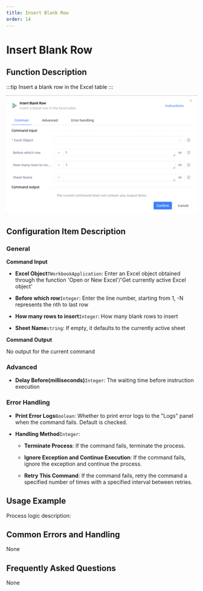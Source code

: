 ```yaml
---
title: Insert Blank Row
order: 14
---
```


# Insert Blank Row

## Function Description

:::tip 
Insert a blank row in the Excel table
:::

![Insert Blank Row](../../../../assets/Insert%20Blank%20Row_command.png)

## Configuration Item Description

### General

**Command Input**

- **Excel Object**`TWorkbookApplication`: Enter an Excel object obtained through the function 'Open or New Excel'/'Get currently active Excel object'

- **Before which row**`Integer`: Enter the line number, starting from 1, -N represents the nth to last row

- **How many rows to insert**`Integer`: How many blank rows to insert

- **Sheet Name**`string`: If empty, it defaults to the currently active sheet


**Command Output**

No output for the current command

### Advanced

- **Delay Before(milliseconds)**`Integer`: The waiting time before instruction execution

### Error Handling

- **Print Error Logs**`Boolean`: Whether to print error logs to the "Logs" panel when the command fails. Default is checked. 

- **Handling Method**`Integer`:

    - **Terminate Process**: If the command fails, terminate the process.

    - **Ignore Exception and Continue Execution**: If the command fails, ignore the exception and continue the process.

    - **Retry This Command**: If the command fails, retry the command a specified number of times with a specified interval between retries.

## Usage Example

Process logic description:

## Common Errors and Handling

None

## Frequently Asked Questions

None

